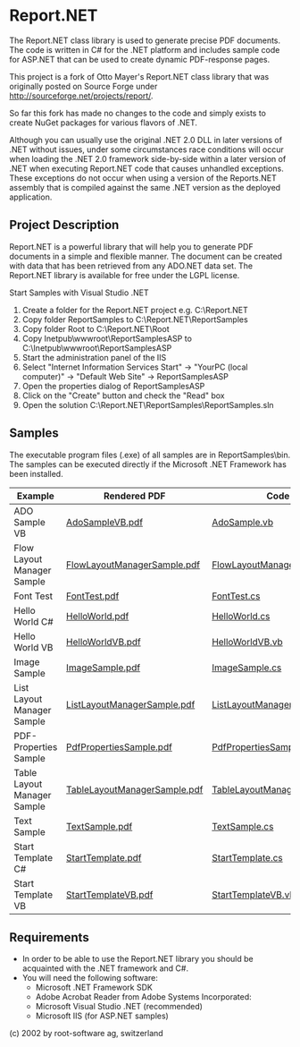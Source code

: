 # Report.NET
The Report.NET class library is used to generate precise PDF documents. The code is written in C# for the .NET platform and
includes sample code for ASP.NET that can be used to create dynamic PDF-response pages.

This project is a fork of Otto Mayer's Report.NET class library that was originally posted on Source Forge
under http://sourceforge.net/projects/report/.

So far this fork has made no changes to the code and simply exists to create NuGet packages for various flavors of .NET.

Although you can usually use the original .NET 2.0 DLL in later versions of .NET without issues, under some circumstances
race conditions will occur when loading the .NET 2.0 framework side-by-side within a later version of .NET when executing
Report.NET code that causes unhandled exceptions. These exceptions do not occur when using a version of the Reports.NET
assembly that is compiled against the same .NET version as the deployed application.

## Project Description

Report.NET is a powerful library that will help you to generate PDF documents in a simple and flexible manner. The document
can be created with data that has been retrieved from any ADO.NET data set. The Report.NET library is available for free
under the LGPL license.

Start Samples with Visual Studio .NET

1. Create a folder for the Report.NET project e.g. C:\Report.NET
2. Copy folder ReportSamples to C:\Report.NET\ReportSamples
3. Copy folder Root to C:\Report.NET\Root
4. Copy Inetpub\wwwroot\ReportSamplesASP to C:\Inetpub\wwwroot\ReportSamplesASP
5. Start the administration panel of the IIS
5. Select "Internet Information Services Start" -> "YourPC (local computer)" -> "Default Web Site" -> ReportSamplesASP
6. Open the properties dialog of ReportSamplesASP
7. Click on the "Create" button and check the "Read" box
8. Open the solution C:\Report.NET\ReportSamples\ReportSamples.sln
 
## Samples

The executable program files (.exe) of all samples are in ReportSamples\bin. The samples can be executed directly if the
Microsoft .NET Framework has been installed.

| Example | Rendered PDF | Code |
| --- | --- | --- |
| ADO Sample VB	| [AdoSampleVB.pdf](../blob/master/ReportSamples/pdf/AdoSampleVB.pdf) | [AdoSample.vb](../blob/master/ReportSamples/AdoSampleVB/AdoSample.vb) |
| Flow Layout Manager Sample | [FlowLayoutManagerSample.pdf](../blob/master/ReportSamples/pdf/FlowLayoutManagerSample.pdf) | [FlowLayoutManagerSample.cs](../blob/master/ReportSamples/SamplesDLL/FlowLayoutManagerSample.cs) |
| Font Test |	[FontTest.pdf](../blob/master/ReportSamples/pdf/FontTest.pdf) | [FontTest.cs](../blob/master/ReportSamples/SamplesDLL/FontTest.cs) |
| Hello World C# | [HelloWorld.pdf](../blob/master/ReportSamples/pdf/HelloWorld.pdf) | [HelloWorld.cs](../blob/master/ReportSamples/HelloWorld/HelloWorld.cs) |
| Hello World VB | [HelloWorldVB.pdf](../blob/master/ReportSamples/pdf/HelloWorldVB.pdf) | [HelloWorldVB.vb](../blob/master/ReportSamples/HelloWorldVB/HelloWorldVB.vb) |
| Image Sample | [ImageSample.pdf](../blob/master/ReportSamples/pdf/ImageSample.pdf) | [ImageSample.cs](../blob/master/ReportSamples/SamplesDLL/ImageSample.cs) |
| List Layout Manager Sample | [ListLayoutManagerSample.pdf](../blob/master/ReportSamples/pdf/ListLayoutManagerSample.pdf) | [ListLayoutManagerSample.cs](../blob/master/ReportSamples/SamplesDLL/ListLayoutManagerSample.cs) |
| PDF-Properties Sample | [PdfPropertiesSample.pdf](../blob/master/ReportSamples/pdf/PdfPropertiesSample.pdf) | [PdfPropertiesSample.cs](../blob/master/ReportSamples/SamplesDLL/PdfPropertiesSample.cs) |
| Table Layout Manager Sample | [TableLayoutManagerSample.pdf](../blob/master/ReportSamples/pdf/TableLayoutManagerSample.pdf) | [TableLayoutManagerSample.cs](../blob/master/ReportSamples/SamplesDLL/TableLayoutManagerSample.cs) |
| Text Sample | [TextSample.pdf](../blob/master/ReportSamples/pdf/TextSample.pdf") | [TextSample.cs](../blob/master/ReportSamples/SamplesDLL/TextSample.cs) |
| Start Template C# | [StartTemplate.pdf](../blob/master/ReportSamples/pdf/StartTemplate.pdf) | [StartTemplate.cs](../blob/master/ReportSamples/StartTemplate/StartTemplate.cs) |
| Start Template VB | [StartTemplateVB.pdf](../blob/master/ReportSamples/pdf/StartTemplateVB.pdf) | [StartTemplateVB.vb](../blob/master/ReportSamples/StartTemplateVB/StartTemplateVB.vb) |

## Requirements

* In order to be able to use the Report.NET library you should be acquainted with the .NET framework and C#.
* You will need the following software:
  * Microsoft .NET Framework SDK
  * Adobe Acrobat Reader from Adobe Systems Incorporated:
  * Microsoft Visual Studio .NET (recommended)
  * Microsoft IIS (for ASP.NET samples)
  
(c) 2002 by root-software ag, switzerland